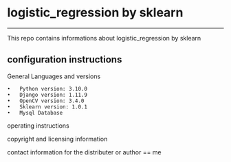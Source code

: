 # logistic_regression by sklearn
---
This repo contains informations about logistic_regression by sklearn

## configuration instructions

General Languages and versions

    •	Python version: 3.10.0
    •	Django version: 1.11.9
    •	OpenCV version: 3.4.0
    •	Sklearn version: 1.0.1
    •	Mysql Database


operating instructions

copyright and licensing information

contact information for the distributer or author == me




